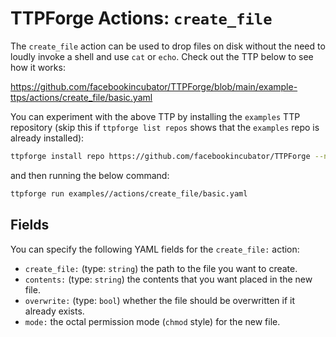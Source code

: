 # TTPForge Actions: `create_file`

The `create_file` action can be used to drop files on disk without the need to
loudly invoke a shell and use `cat` or `echo`. Check out the TTP below to see
how it works:

https://github.com/facebookincubator/TTPForge/blob/main/example-ttps/actions/create_file/basic.yaml

You can experiment with the above TTP by installing the `examples` TTP
repository (skip this if `ttpforge list repos` shows that the `examples` repo is
already installed):

```bash
ttpforge install repo https://github.com/facebookincubator/TTPForge --name examples
```

and then running the below command:

```bash
ttpforge run examples//actions/create_file/basic.yaml
```

## Fields

You can specify the following YAML fields for the `create_file:` action:

- `create_file:` (type: `string`) the path to the file you want to create.
- `contents:` (type: `string`) the contents that you want placed in the new
  file.
- `overwrite:` (type: `bool`) whether the file should be overwritten if it
  already exists.
- `mode:` the octal permission mode (`chmod` style) for the new file.

